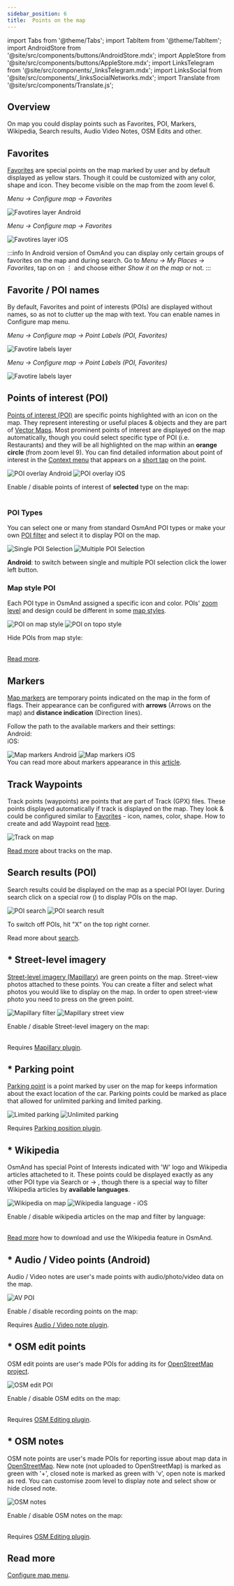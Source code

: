 ```yaml
---
sidebar_position: 6
title:  Points on the map
---
```


import Tabs from '@theme/Tabs';
import TabItem from '@theme/TabItem';
import AndroidStore from '@site/src/components/buttons/AndroidStore.mdx';
import AppleStore from '@site/src/components/buttons/AppleStore.mdx';
import LinksTelegram from '@site/src/components/_linksTelegram.mdx';
import LinksSocial from '@site/src/components/_linksSocialNetworks.mdx';
import Translate from '@site/src/components/Translate.js';

## Overview

On map you could display points such as Favorites, POI, Markers, Wikipedia, Search results, Audio Video Notes, OSM Edits and other.


## Favorites

[Favorites](../personal/favorites.md) are special points on the map marked by user and by default displayed as yellow stars. Though it could be customized with any color, shape and icon. They become visible on the map from the zoom level 6.  

<Tabs groupId="operating-systems">

<TabItem value="android" label="Android">

*Menu → Configure map → Favorites*

![Favotires layer Android](@site/static/img/map/favorites_layer.png)  

</TabItem>

<TabItem value="ios" label="iOS">

*Menu → Configure map → Favorites*

![Favotires layer iOS](@site/static/img/map/favorites_layer_ios.png)  

</TabItem>

</Tabs>

:::info
In Android version of OsmAnd you can display only certain groups of favorites on the map and during search. Go to *Menu → My Places → Favorites*, tap on on &#8942; and choose  either *Show it on the map* or not.
:::


## Favorite / POI names

By default, Favorites and point of interests (POIs) are displayed without names, so as not to clutter up the map with text. You can enable names in Configure map menu.  

<Tabs groupId="operating-systems">

<TabItem value="android" label="Android">

*Menu → Configure map → Point Labels (POI, Favorites)*

![Favotire labels layer](@site/static/img/map/favorite_labels_layer.png)  

</TabItem>

<TabItem value="ios" label="iOS">

*Menu → Configure map → Point Labels (POI, Favorites)*

![Favotire labels layer](@site/static/img/map/favorite_labels_layer.png)  

</TabItem>

</Tabs>


## Points of interest (POI)

[Points of interest (POI)](https://wiki.openstreetmap.org/wiki/Map_features#Amenity) are specific points highlighted with an icon on the map. They represent interesting or useful places & objects and they are part of [Vector Maps](../map/vector-maps.md). Most prominent points of interest are displayed on the map automatically, though you could select specific type of POI (i.e. Restaurants) and they will be all highlighted on the map within an **orange circle** (from zoom level 9). You can find detailed information about point of interest in the [Context menu](../map/map-context-menu.md) that appears on a [short tap](../map/map-context-menu.md#select-an-object-short-tap) on the point.  

![POI overlay Android](@site/static/img/map/poi_overlay_android.png) ![POI overlay iOS](@site/static/img/map/poi_overlay_ios.png)  

Enable / disable points of interest of **selected** type on the map:  
*<Translate android="true" ids="android_button_seq"/> <Translate android="true" ids="shared_string_menu,configure_map,layer_poi"/>*  
*<Translate ios="true" ids="ios_button_seq"/> <Translate ios="true" ids="shared_string_menu,configure_map,poi_overlay"/>*  


### POI Types

You can select one or many from standard OsmAnd POI types or make your own [POI filter](../search/search-poi.md) and select it to display POI on the map.

![Single POI Selection](@site/static/img/map/single_selection_android.png) ![Multiple POI Selection](@site/static/img/map/multiple_selection_android.png)

**Android**: to switch between single and multiple POI selection click the lower left button.


### Map style POI

Each POI type in OsmAnd assigned a specific icon and color. POIs' [zoom level](../map/vector-maps.md#details) and design could be different in some [map styles](../map/vector-maps.md#default-map-styles).

![POI on map style](@site/static/img/map/poi_layer.png) ![POI on topo style](@site/static/img/map/poi_layer_topo_style.png)

Hide POIs from map style:  
*<Translate android="true" ids="android_button_seq"/> <Translate android="true" ids="shared_string_menu,configure_map,map_widget_map_rendering,shared_string_hide"/>*   
*<Translate ios="true" ids="ios_button_seq"/> <Translate ios="true" ids="shared_string_menu,configure_map,configure_map,rendering_category_hide"/>*    

[Read more](../map/vector-maps.md#hide).


## Markers

[Map markers](../personal/markers.md) are temporary points indicated on the map in the form of flags. Their appearance can be configured with **arrows** (Arrows on the map) and **distance indication** (Direction lines).  

Follow the path to the available markers and their settings:  
Android: *<Translate android="true" ids="shared_string_menu,map_markers_item"/>*  
iOS: *<Translate ios="true" ids="shared_string_menu,map_markers"/>*    

![Map markers Android](@site/static/img/map/map_markers_android.png) ![Map markers iOS](@site/static/img/map/map_markers_ios.png)   
You can read more about markers appearance in this [article](../personal/markers#appearance-on-the-map).


## Track Waypoints

Track points (waypoints) are points that are part of Track (GPX) files. These points displayed automatically if track is displayed on the map. They look & could be configured similar to [Favorites](#favorites) - icon, names, color, shape. How to create and add Waypoint read [here](../personal/tracks.md#add-waypoint).

![Track on map](@site/static/img/map/track_point_on_map.png)  

[Read more](../map/tracks-on-map.md) about tracks on the map.


## Search results (POI)

Search results could be displayed on the map as a special POI layer. During search click on a special row (**<Translate android="true" ids="shared_string_show_on_map"/>**) to display POIs on the map.  

![POI search](@site/static/img/map/poi_search.png) ![POI search result](@site/static/img/map/poi_search_result.png)  

To switch off POIs, hit "X" on the top right corner.  

Read more about [search](../search/index.md).


## * Street-level imagery

[Street-level imagery (Mapillary)](https://docs.osmand.net/en/main@latest../plugins/mapillary) are green points on the map. Street-view photos attached to these points. You can create a filter and select what photos you would like to display on the map. In order to open street-view photo you need to press on the green point.

![Mapillary filter](@site/static/img/map/mapillary_filter.png) ![Mapillary street view](@site/static/img/map/mapillary_street-view.png)  

Enable / disable Street-level imagery on the map:   
*<Translate android="true" ids="android_button_seq"/> <Translate android="true" ids="shared_string_menu,configure_map,street_level_imagery"/>*  
*<Translate ios="true" ids="ios_button_seq"/> <Translate ios="true" ids="shared_string_menu,configure_map,configure_map,street_level_imagery"/>*  

Requires [Mapillary plugin](../plugins/mapillary.md).


## * Parking point

[Parking point](../plugins/parking.md) is a point marked by user on the map for keeps information about the exact location of the car. Parking points could be marked as place that allowed for unlimited parking and limited parking.  

![Limited parking](@site/static/img/map/context_menu_limited_parking.png) ![Unlimited parking](@site/static/img/map/context_menu_unlimited_parking.png)  

Requires [Parking position plugin](../plugins/parking.md).


## * Wikipedia

OsmAnd has special Point of Interests indicated with 'W' logo and Wikipedia articles attacheted to it. These points could be displayed exactly as any other POI type via Search or <Translate android="true" ids="configure_map"/> → <Translate android="true" ids="layer_poi"/>, though there is a special way to filter Wikipedia articles by **available languages**.

![Wikipedia on map](@site/static/img/map/map-wikipedia-on-map.png) ![Wikipedia language - iOS](@site/static/img/map/map-wikipedia-language-ios.png)  

Enable / disable wikipedia articles on the map and filter by language:   
*<Translate android="true" ids="android_button_seq"/> <Translate android="true" ids="shared_string_menu,configure_map,local_indexes_cat_wiki"/>*  
*<Translate ios="true" ids="ios_button_seq"/> <Translate ios="true" ids="shared_string_menu,configure_map,configure_map,poi_overlay,res_wiki"/>*  

[Read more](../plugins/wikipedia.md) how to download and use the Wikipedia feature in OsmAnd.


## * Audio / Video points (Android)

Audio / Video notes are user's made points with audio/photo/video data on the map. 

![AV POI](@site/static/img/map/av_poi.png)

Enable / disable recording points on the map:  
*<Translate android="true" ids="android_button_seq"/> <Translate android="true" ids="shared_string_menu,configure_map,layer_recordings"/>*   

Requires [Audio / Video note plugin](../plugins/audio-video-notes.md).


## * OSM edit points 

OSM edit points are user's made POIs for adding its for [OpenStreetMap project](https://www.openstreetmap.org/).

![OSM edit POI](@site/static/img/map/osm_edit_poi.png)

Enable / disable OSM edits on the map:  
*<Translate android="true" ids="android_button_seq"/> <Translate android="true" ids="shared_string_menu,configure_map,layer_osm_edits"/>*  
*<Translate ios="true" ids="ios_button_seq"/> <Translate ios="true" ids="shared_string_menu,configure_map,configure_map,osm_edits_title"/>*   

Requires [OSM Editing plugin](../plugins/osm-editing.md).


## * OSM notes 

OSM note points are user's made POIs for reporting issue about map data in [OpenStreetMap](https://www.openstreetmap.org/). New note (not uploaded to OpenStreetMap) is marked as green with '+', closed note is marked as green with 'v', open note is marked as red.  You can customise zoom level to display note and select show or hide closed note.

![OSM notes](@site/static/img/map/osm_note.png)  

Enable / disable OSM notes on the map:  
*<Translate android="true" ids="android_button_seq"/> <Translate android="true" ids="shared_string_menu,configure_map,layer_osm_bugs"/>*    
*<Translate ios="true" ids="ios_button_seq"/> <Translate ios="true" ids="shared_string_menu,configure_map,configure_map,osm_notes_online_layer"/>*    

Requires [OSM Editing plugin](../plugins/osm-editing.md#how-to-report-a-mistake).


## Read more

[Configure map menu](../map/configure-map-menu.md).
